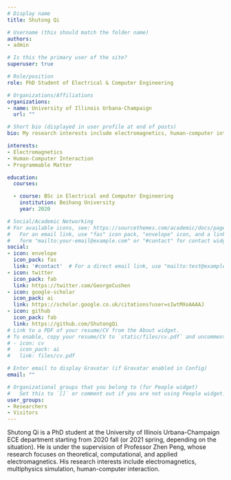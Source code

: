 ```yaml
---
# Display name
title: Shutong Qi

# Username (this should match the folder name)
authors:
- admin

# Is this the primary user of the site?
superuser: true

# Role/position
role: PhD Student of Electrical & Computer Engineering

# Organizations/Affiliations
organizations:
- name: University of Illinois Urbana-Champaign
  url: ""

# Short bio (displayed in user profile at end of posts)
bio: My research interests include electromagnetics, human-computer interaction and programmable matter.

interests:
- Electromagnetics
- Human-Computer Interaction
- Programmable Matter

education:
  courses:

  - course: BSc in Electrical and Computer Engineering
    institution: Beihang University 
    year: 2020

# Social/Academic Networking
# For available icons, see: https://sourcethemes.com/academic/docs/page-builder/#icons
#   For an email link, use "fas" icon pack, "envelope" icon, and a link in the
#   form "mailto:your-email@example.com" or "#contact" for contact widget.
social:
- icon: envelope
  icon_pack: fas
  link: '#contact'  # For a direct email link, use "mailto:test@example.org".
- icon: twitter
  icon_pack: fab
  link: https://twitter.com/GeorgeCushen
- icon: google-scholar
  icon_pack: ai
  link: https://scholar.google.co.uk/citations?user=sIwtMXoAAAAJ
- icon: github
  icon_pack: fab
  link: https://github.com/ShutongQi
# Link to a PDF of your resume/CV from the About widget.
# To enable, copy your resume/CV to `static/files/cv.pdf` and uncomment the lines below.
# - icon: cv
#   icon_pack: ai
#   link: files/cv.pdf

# Enter email to display Gravatar (if Gravatar enabled in Config)
email: ""

# Organizational groups that you belong to (for People widget)
#   Set this to `[]` or comment out if you are not using People widget.
user_groups:
- Researchers
- Visitors
---
```


Shutong Qi is a PhD student at the University of Illinois Urbana-Champaign ECE department starting from 2020 fall (or 2021 spring, depending on the situation). He is under the supervision of Professor Zhen Peng, whose research focuses on theoretical, computational, and applied electromagnetics. His research interests include electromagnetics, multiphysics simulation, human-computer interaction. 

